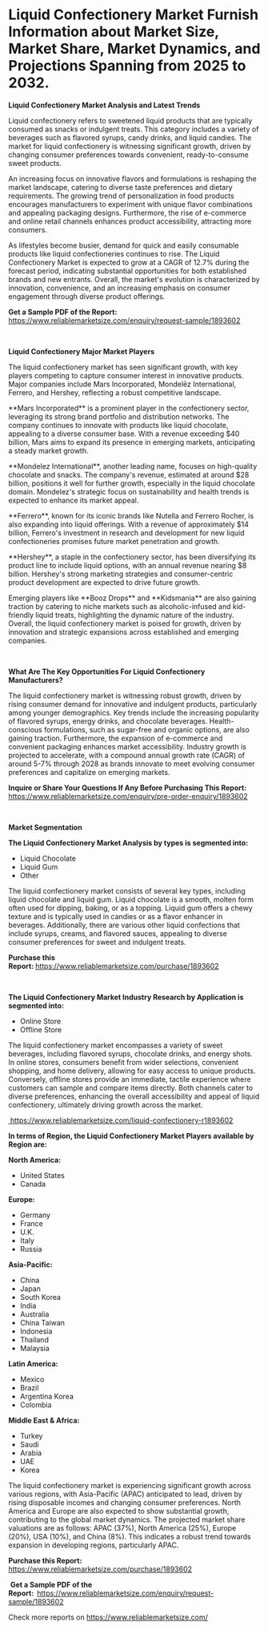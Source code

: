 <p><h1>Liquid Confectionery Market Furnish Information about Market Size, Market Share, Market Dynamics, and Projections Spanning from 2025 to 2032.</h1></p><p><strong>Liquid Confectionery Market Analysis and Latest Trends</strong></p>
<p><p>Liquid confectionery refers to sweetened liquid products that are typically consumed as snacks or indulgent treats. This category includes a variety of beverages such as flavored syrups, candy drinks, and liquid candies. The market for liquid confectionery is witnessing significant growth, driven by changing consumer preferences towards convenient, ready-to-consume sweet products. </p><p>An increasing focus on innovative flavors and formulations is reshaping the market landscape, catering to diverse taste preferences and dietary requirements. The growing trend of personalization in food products encourages manufacturers to experiment with unique flavor combinations and appealing packaging designs. Furthermore, the rise of e-commerce and online retail channels enhances product accessibility, attracting more consumers.</p><p>As lifestyles become busier, demand for quick and easily consumable products like liquid confectioneries continues to rise. The Liquid Confectionery Market is expected to grow at a CAGR of 12.7% during the forecast period, indicating substantial opportunities for both established brands and new entrants. Overall, the market's evolution is characterized by innovation, convenience, and an increasing emphasis on consumer engagement through diverse product offerings.</p></p>
<p><strong>Get a Sample PDF of the Report:&nbsp;</strong> <a href="https://www.reliablemarketsize.com/enquiry/request-sample/1893602?utm_campaign=1901&utm_medium=2&utm_source=Github&utm_content=ia&utm_term=15022025&utm_id=liquid-confectionery">https://www.reliablemarketsize.com/enquiry/request-sample/1893602</a></p>
<p>&nbsp;</p>
<p><strong>Liquid Confectionery Major Market Players</strong></p>
<p><p>The liquid confectionery market has seen significant growth, with key players competing to capture consumer interest in innovative products. Major companies include Mars Incorporated, Mondelēz International, Ferrero, and Hershey, reflecting a robust competitive landscape.</p><p>**Mars Incorporated** is a prominent player in the confectionery sector, leveraging its strong brand portfolio and distribution networks. The company continues to innovate with products like liquid chocolate, appealing to a diverse consumer base. With a revenue exceeding $40 billion, Mars aims to expand its presence in emerging markets, anticipating a steady market growth.</p><p>**Mondelez International**, another leading name, focuses on high-quality chocolate and snacks. The company's revenue, estimated at around $28 billion, positions it well for further growth, especially in the liquid chocolate domain. Mondelez's strategic focus on sustainability and health trends is expected to enhance its market appeal.</p><p>**Ferrero**, known for its iconic brands like Nutella and Ferrero Rocher, is also expanding into liquid offerings. With a revenue of approximately $14 billion, Ferrero's investment in research and development for new liquid confectioneries promises future market penetration and growth.</p><p>**Hershey**, a staple in the confectionery sector, has been diversifying its product line to include liquid options, with an annual revenue nearing $8 billion. Hershey's strong marketing strategies and consumer-centric product development are expected to drive future growth.</p><p>Emerging players like **Booz Drops** and **Kidsmania** are also gaining traction by catering to niche markets such as alcoholic-infused and kid-friendly liquid treats, highlighting the dynamic nature of the industry. Overall, the liquid confectionery market is poised for growth, driven by innovation and strategic expansions across established and emerging companies.</p></p>
<p>&nbsp;</p>
<p><strong>What Are The Key Opportunities For Liquid Confectionery Manufacturers?</strong></p>
<p><p>The liquid confectionery market is witnessing robust growth, driven by rising consumer demand for innovative and indulgent products, particularly among younger demographics. Key trends include the increasing popularity of flavored syrups, energy drinks, and chocolate beverages. Health-conscious formulations, such as sugar-free and organic options, are also gaining traction. Furthermore, the expansion of e-commerce and convenient packaging enhances market accessibility. Industry growth is projected to accelerate, with a compound annual growth rate (CAGR) of around 5-7% through 2028 as brands innovate to meet evolving consumer preferences and capitalize on emerging markets.</p></p>
<p><strong>Inquire or Share Your Questions If Any Before Purchasing This Report:</strong> <a href="https://www.reliablemarketsize.com/enquiry/pre-order-enquiry/1893602?utm_campaign=1901&utm_medium=2&utm_source=Github&utm_content=ia&utm_term=15022025&utm_id=liquid-confectionery">https://www.reliablemarketsize.com/enquiry/pre-order-enquiry/1893602</a></p>
<p>&nbsp;</p>
<p><strong>Market Segmentation</strong></p>
<p><strong>The Liquid Confectionery Market Analysis by types is segmented into:</strong></p>
<p><ul><li>Liquid Chocolate</li><li>Liquid Gum</li><li>Other</li></ul></p>
<p><p>The liquid confectionery market consists of several key types, including liquid chocolate and liquid gum. Liquid chocolate is a smooth, molten form often used for dipping, baking, or as a topping. Liquid gum offers a chewy texture and is typically used in candies or as a flavor enhancer in beverages. Additionally, there are various other liquid confections that include syrups, creams, and flavored sauces, appealing to diverse consumer preferences for sweet and indulgent treats.</p></p>
<p><strong>Purchase this Report:&nbsp;</strong><a href="https://www.reliablemarketsize.com/purchase/1893602?utm_campaign=1901&utm_medium=2&utm_source=Github&utm_content=ia&utm_term=15022025&utm_id=liquid-confectionery">https://www.reliablemarketsize.com/purchase/1893602</a></p>
<p>&nbsp;</p>
<p><strong>The Liquid Confectionery Market Industry Research by Application is segmented into:</strong></p>
<p><ul><li>Online Store</li><li>Offline Store</li></ul></p>
<p><p>The liquid confectionery market encompasses a variety of sweet beverages, including flavored syrups, chocolate drinks, and energy shots. In online stores, consumers benefit from wider selections, convenient shopping, and home delivery, allowing for easy access to unique products. Conversely, offline stores provide an immediate, tactile experience where customers can sample and compare items directly. Both channels cater to diverse preferences, enhancing the overall accessibility and appeal of liquid confectionery, ultimately driving growth across the market.</p></p>
<p><a href="https://www.reliablemarketsize.com/liquid-confectionery-r1893602?utm_campaign=1901&utm_medium=2&utm_source=Github&utm_content=ia&utm_term=15022025&utm_id=liquid-confectionery">&nbsp;https://www.reliablemarketsize.com/liquid-confectionery-r1893602</a></p>
<p><strong>In terms of Region, the Liquid Confectionery Market Players available by Region are:</strong></p>
<p>
    <p> <strong> North America: </strong>
        <ul>
            <li>United States</li>
            <li>Canada</li>
        </ul>
        </p> 
    <p> <strong> Europe: </strong>
        <ul>
            <li>Germany</li>
            <li>France</li>
            <li>U.K.</li>
            <li>Italy</li>
            <li>Russia</li>
        </ul>
        </p> 
    <p> <strong> Asia-Pacific: </strong>
        <ul>
            <li>China</li>
            <li>Japan</li>
            <li>South Korea</li>
            <li>India</li>
            <li>Australia</li>
            <li>China Taiwan</li>
            <li>Indonesia</li>
            <li>Thailand</li>
            <li>Malaysia</li>
        </ul>
        </p> 
    <p> <strong> Latin America: </strong>
        <ul>
            <li>Mexico</li>
            <li>Brazil</li>
            <li>Argentina Korea</li>
            <li>Colombia</li>
        </ul>
        </p> 
    <p> <strong> Middle East & Africa: </strong>
        <ul>
            <li>Turkey</li>
            <li>Saudi</li>
            <li>Arabia</li>
            <li>UAE</li>
            <li>Korea</li>
        </ul>
    </p>
    </p>
<p><p>The liquid confectionery market is experiencing significant growth across various regions, with Asia-Pacific (APAC) anticipated to lead, driven by rising disposable incomes and changing consumer preferences. North America and Europe are also expected to show substantial growth, contributing to the global market dynamics. The projected market share valuations are as follows: APAC (37%), North America (25%), Europe (20%), USA (10%), and China (8%). This indicates a robust trend towards expansion in developing regions, particularly APAC.</p></p>
<p><strong>Purchase this Report: </strong><a href="https://www.reliablemarketsize.com/purchase/1893602?utm_campaign=1901&utm_medium=2&utm_source=Github&utm_content=ia&utm_term=15022025&utm_id=liquid-confectionery">https://www.reliablemarketsize.com/purchase/1893602</a></p>
<p>&nbsp;<strong>Get a Sample PDF of the Report:&nbsp;&nbsp;</strong><a href="https://www.reliablemarketsize.com/enquiry/request-sample/1893602?utm_campaign=1901&utm_medium=2&utm_source=Github&utm_content=ia&utm_term=15022025&utm_id=liquid-confectionery">https://www.reliablemarketsize.com/enquiry/request-sample/1893602</a></p>
<p><strong></strong></p>
<p>Check more reports on <a href="https://www.reliablemarketsize.com/?utm_campaign=1901&utm_medium=2&utm_source=Github&utm_content=ia&utm_term=15022025&utm_id=liquid-confectionery">https://www.reliablemarketsize.com/</a></p>